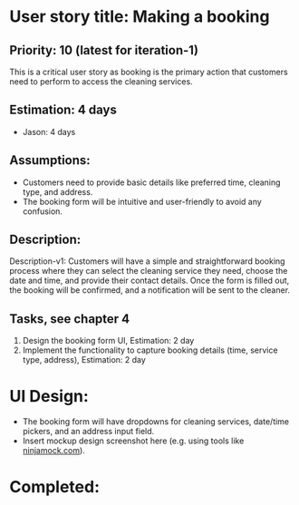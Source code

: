 # User story title: Making a booking

## Priority: 10 (latest for iteration-1)  
This is a critical user story as booking is the primary action that customers need to perform to access the cleaning services.

## Estimation: 4 days  
* Jason: 4 days

## Assumptions:
- Customers need to provide basic details like preferred time, cleaning type, and address.
- The booking form will be intuitive and user-friendly to avoid any confusion.

## Description:  
Description-v1: Customers will have a simple and straightforward booking process where they can select the cleaning service they need, choose the date and time, and provide their contact details. Once the form is filled out, the booking will be confirmed, and a notification will be sent to the cleaner.

## Tasks, see chapter 4

1. Design the booking form UI, Estimation: 2 day  
2. Implement the functionality to capture booking details (time, service type, address), Estimation: 2 day  


# UI Design:
* The booking form will have dropdowns for cleaning services, date/time pickers, and an address input field.  
* Insert mockup design screenshot here (e.g. using tools like [ninjamock.com](https://ninjamock.com/)).

# Completed:

